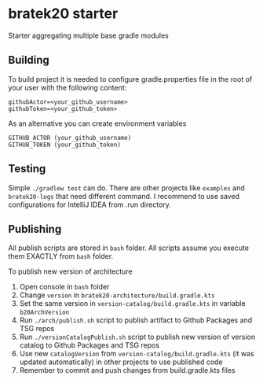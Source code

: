 # bratek20 starter

Starter aggregating multiple base gradle modules

## Building

To build project it is needed to configure gradle.properties file in the root of your user with the following content:
```
githubActor=<your_github_username>
githubToken=<your_github_token>
```
As an alternative you can create environment variables
```
GITHUB_ACTOR (your_github_username) 
GITHUB_TOKEN (your_github_token)
```

## Testing

Simple `./gradlew test` can do. There are other projects like `examples` and `bratek20-logs` that need different command.
I recommend to use saved configurations for IntelliJ IDEA from .run directory.

## Publishing

All publish scripts are stored in `bash` folder. All scripts assume you execute them EXACTLY from `bash` folder.

To publish new version of architecture
1. Open console in `bash` folder
2. Change `version` in `bratek20-architecture/build.gradle.kts`
3. Set the same version in `version-catalog/build.gradle.kts` in variable `b20ArchVersion`
4. Run `./arch/publish.sh` script to publish artifact to Github Packages and TSG repos
5. Run `./versionCatalogPublish.sh` script to publish new version of version catalog to Github Packages and TSG repos
6. Use new `catalogVersion` from `version-catalog/build.gradle.kts` (it was updated automatically) in other projects to use published code
7. Remember to commit and push changes from build.gradle.kts files
